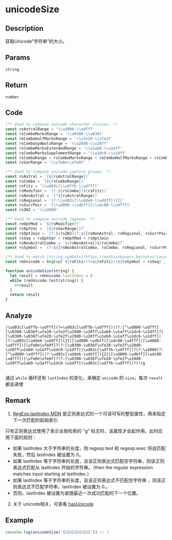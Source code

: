 # unicodeSize

## Description
获取Unicode“字符串”的大小。
## Params
`string`
## Return
`number`

## Code
```js
/** Used to compose unicode character classes. */
const rsAstralRange = '\\ud800-\\udfff'
const rsComboMarksRange = '\\u0300-\\u036f'
const reComboHalfMarksRange = '\\ufe20-\\ufe2f'
const rsComboSymbolsRange = '\\u20d0-\\u20ff'
const rsComboMarksExtendedRange = '\\u1ab0-\\u1aff'
const rsComboMarksSupplementRange = '\\u1dc0-\\u1dff'
const rsComboRange = rsComboMarksRange + reComboHalfMarksRange + rsComboSymbolsRange + rsComboMarksExtendedRange + rsComboMarksSupplementRange
const rsVarRange = '\\ufe0e\\ufe0f'

/** Used to compose unicode capture groups. */
const rsAstral = `[${rsAstralRange}]`
const rsCombo = `[${rsComboRange}]`
const rsFitz = '\\ud83c[\\udffb-\\udfff]'
const rsModifier = `(?:${rsCombo}|${rsFitz})`
const rsNonAstral = `[^${rsAstralRange}]`
const rsRegional = '(?:\\ud83c[\\udde6-\\uddff]){2}'
const rsSurrPair = '[\\ud800-\\udbff][\\udc00-\\udfff]'
const rsZWJ = '\\u200d'

/** Used to compose unicode regexes. */
const reOptMod = `${rsModifier}?`
const rsOptVar = `[${rsVarRange}]?`
const rsOptJoin = `(?:${rsZWJ}(?:${[rsNonAstral, rsRegional, rsSurrPair].join('|')})${rsOptVar + reOptMod})*`
const rsSeq = rsOptVar + reOptMod + rsOptJoin
const rsNonAstralCombo = `${rsNonAstral}${rsCombo}?`
const rsSymbol = `(?:${[rsNonAstralCombo, rsCombo, rsRegional, rsSurrPair, rsAstral].join('|')})`

/** Used to match [string symbols](https://mathiasbynens.be/notes/javascript-unicode). */
const reUnicode = RegExp(`${rsFitz}(?=${rsFitz})|${rsSymbol + rsSeq}`, 'g')

function unicodeSize(string) {
  let result = reUnicode.lastIndex = 0
  while (reUnicode.test(string)) {
    ++result
  }
  return result
}

```
## Analyze
`/\ud83c[\udffb-\udfff](?=\ud83c[\udffb-\udfff])|(?:[^\ud800-\udfff][\u0300-\u036f\ufe20-\ufe2f\u20d0-\u20ff\u1ab0-\u1aff\u1dc0-\u1dff]?|[\u0300-\u036f\ufe20-\ufe2f\u20d0-\u20ff\u1ab0-\u1aff\u1dc0-\u1dff]|(?:\ud83c[\udde6-\uddff]){2}|[\ud800-\udbff][\udc00-\udfff]|[\ud800-\udfff])[\ufe0e\ufe0f]?(?:[\u0300-\u036f\ufe20-\ufe2f\u20d0-\u20ff\u1ab0-\u1aff\u1dc0-\u1dff]|\ud83c[\udffb-\udfff])?(?:\u200d(?:[^\ud800-\udfff]|(?:\ud83c[\udde6-\uddff]){2}|[\ud800-\udbff][\udc00-\udfff])[\ufe0e\ufe0f]?(?:[\u0300-\u036f\ufe20-\ufe2f\u20d0-\u20ff\u1ab0-\u1aff\u1dc0-\u1dff]|\ud83c[\udffb-\udfff])?)*/g`

<img  :src="$withBase('/assets/unicodeSize.svg')" />

通过 `while` 循环还有 `lastIndex` 的变化，来确定 `unicode` 的 `size`，每次 `result` 都会递增

## Remark
1. [RegExp.lastIndex MDN](https://developer.mozilla.org/zh-CN/docs/Web/JavaScript/Reference/Global_Objects/RegExp/lastIndex) 是正则表达式的一个可读可写的整型属性，用来指定下一次匹配的起始索引

只有正则表达式使用了表示全局检索的 "g" 标志时，该属性才会起作用。此时应用下面的规则：

- 如果 lastIndex 大于字符串的长度，则 regexp.test 和 regexp.exec 将会匹配失败，然后 lastIndex 被设置为 0。
- 如果 lastIndex 等于字符串的长度，且该正则表达式匹配空字符串，则该正则表达式匹配从 lastIndex 开始的字符串。（then the regular expression matches input starting at lastIndex.）
- 如果 lastIndex 等于字符串的长度，且该正则表达式不匹配空字符串 ，则该正则表达式不匹配字符串，lastIndex 被设置为 0.。
- 否则，lastIndex 被设置为紧随最近一次成功匹配的下一个位置。

2. 关于 unicode相关，可查看 [hasUnicode](./hasUnicode.md)
## Example
```js
console.log(unicodeSize('😊😊😊😊😊😊😊')) // 7
```

